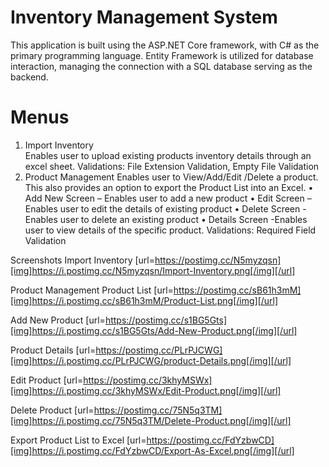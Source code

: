 # Inventory Management System
This application is built using the ASP.NET Core framework, with C# as the primary programming language. Entity Framework is utilized for database interaction, managing the connection with a SQL database serving as the backend.

# Menus
1.  Import Inventory  
Enables user to upload existing products inventory details through an excel sheet.
Validations: File Extension Validation, Empty File Validation 
2.  Product Management 
Enables user to View/Add/Edit /Delete a product. This also provides an option to export the Product List into an Excel.
•   Add New Screen – Enables user to add a new product 
•   Edit Screen – Enables user to edit the details of existing product
•   Delete Screen -Enables user to delete an existing product
•   Details Screen -Enables user to view details of the specific product.
              Validations: Required Field Validation

Screenshots 
Import Inventory 
[url=https://postimg.cc/N5myzqsn][img]https://i.postimg.cc/N5myzqsn/Import-Inventory.png[/img][/url]

 

Product Management
Product List 
[url=https://postimg.cc/sB61h3mM][img]https://i.postimg.cc/sB61h3mM/Product-List.png[/img][/url]
 

Add New Product
[url=https://postimg.cc/s1BG5Gts][img]https://i.postimg.cc/s1BG5Gts/Add-New-Product.png[/img][/url]





Product Details
[url=https://postimg.cc/PLrPJCWG][img]https://i.postimg.cc/PLrPJCWG/product-Details.png[/img][/url]


Edit Product
[url=https://postimg.cc/3khyMSWx][img]https://i.postimg.cc/3khyMSWx/Edit-Product.png[/img][/url]


Delete Product
[url=https://postimg.cc/75N5q3TM][img]https://i.postimg.cc/75N5q3TM/Delete-Product.png[/img][/url]


Export Product List to Excel
[url=https://postimg.cc/FdYzbwCD][img]https://i.postimg.cc/FdYzbwCD/Export-As-Excel.png[/img][/url]



 

 
 

 
 


